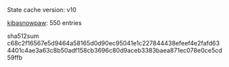 State cache version: v10

[kibasnowpaw](https://github.com/kibasnowpaw): 550 entries

sha512sum c68c2f16567e5d9464a58165d0d90ec95041e1c227844438efeef4e2fafd634401c4ae3a63c8b50adf158cb3696c80d9aceb3383baea871ec078e0ce5cd59ffb

